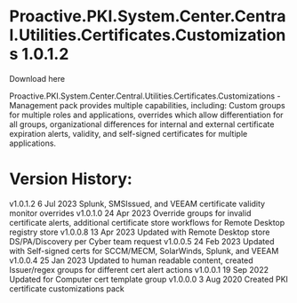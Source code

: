 # Proactive.PKI.System.Center.Central.Utilities.Certificates.Customizations 1.0.1.2

Download here

Proactive.PKI.System.Center.Central.Utilities.Certificates.Customizations - Management pack provides multiple capabilities, including: Custom groups for multiple roles and applications, overrides which allow differentiation for all groups, organizational differences for internal and external certificate expiration alerts, validity, and self-signed certificates for multiple applications.

# Version History:
v1.0.1.2   6 Jul 2023 Splunk, SMSIssued, and VEEAM certificate validity monitor overrides
v1.0.1.0  24 Apr 2023 Override groups for invalid certificate alerts, additional certificate store workflows for Remote Desktop registry store
v1.0.0.8  13 Apr 2023 Updated with Remote Desktop store DS/PA/Discovery per Cyber team request
v1.0.0.5  24 Feb 2023 Updated with Self-signed certs for SCCM/MECM, SolarWinds, Splunk, and VEEAM
v1.0.0.4  25 Jan 2023 Updated to human readable content, created Issuer/regex groups for different cert alert actions
v1.0.0.1  19 Sep 2022 Updated for Computer cert template group
v1.0.0.0   3 Aug 2020 Created PKI certificate customizations pack
